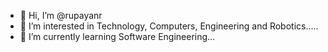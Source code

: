 - 👋 Hi, I’m @rupayanr
- 👀 I’m interested in Technology, Computers, Engineering and Robotics.....
- 🌱 I’m currently learning Software Engineering...


<!---
rupayanr/rupayanr is a ✨ special ✨ repository because its `README.md` (this file) appears on your GitHub profile.
You can click the Preview link to take a look at your changes.
--->
